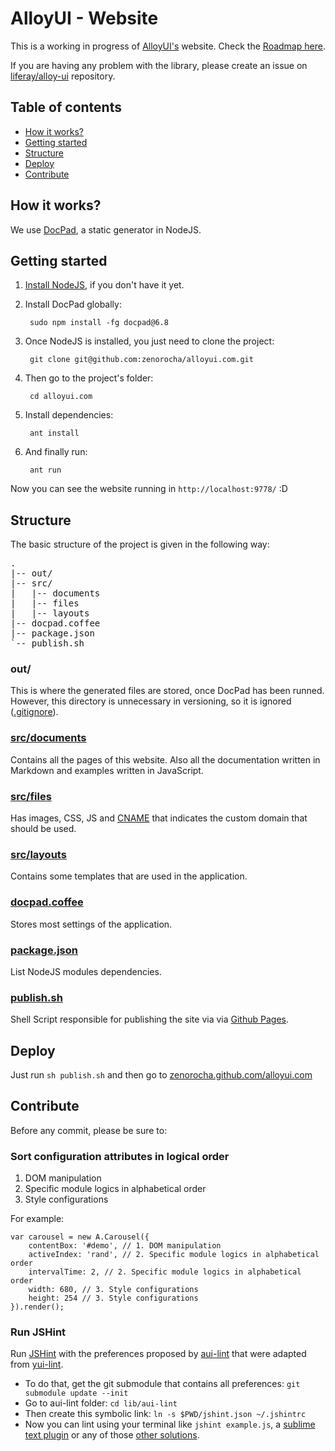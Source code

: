 # AlloyUI - Website

This is a working in progress of [AlloyUI's](https://github.com/liferay/alloy-ui/) website. Check the [Roadmap here](https://github.com/zenorocha/alloyui.com/wiki/Roadmap).

If you are having any problem with the library, please create an issue on [liferay/alloy-ui](https://github.com/liferay/alloy-ui/) repository.

## Table of contents

* [How it works?](#how-it-works)
* [Getting started](#getting-started)
* [Structure](#structure)
* [Deploy](#deploy)
* [Contribute](#contribute)

## How it works?

We use [DocPad](https://github.com/bevry/docpad), a static generator in NodeJS.

## Getting started

1. [Install NodeJS](https://github.com/bevry/community/wiki/Installing-Node), if you don't have it yet.

2. Install DocPad globally:

		sudo npm install -fg docpad@6.8

3. Once NodeJS is installed, you just need to clone the project:

		git clone git@github.com:zenorocha/alloyui.com.git

4. Then go to the project's folder:

		cd alloyui.com

5. Install dependencies:

		ant install

6. And finally run:

		ant run

Now you can see the website running in `http://localhost:9778/` :D

## Structure

The basic structure of the project is given in the following way:

<pre>
.
|-- out/
|-- src/
|   |-- documents
|   |-- files
|   |-- layouts
|-- docpad.coffee
|-- package.json
`-- publish.sh
</pre>

### out/

This is where the generated files are stored, once DocPad has been runned. However, this directory is unnecessary in versioning, so it is ignored ([.gitignore](https://github.com/zenorocha/alloyui.com/blob/master/.gitignore)).

### [src/documents](https://github.com/zenorocha/alloyui.com/blob/master/src/documents)

Contains all the pages of this website. Also all the documentation written in Markdown and examples written in JavaScript.

### [src/files](https://github.com/zenorocha/alloyui.com/tree/master/src/files)

Has images, CSS, JS and [CNAME](https://github.com/zenorocha/alloyui.com/blob/master/src/files/CNAME) that indicates the custom domain that should be used.

### [src/layouts](https://github.com/zenorocha/alloyui.com/tree/master/src/layouts)

Contains some templates that are used in the application.

### [docpad.coffee](https://github.com/zenorocha/alloyui.com/blob/master/docpad.coffee)

Stores most settings of the application.

### [package.json](https://github.com/zenorocha/alloyui.com/blob/master/package.json)

List NodeJS modules dependencies.

### [publish.sh](https://github.com/zenorocha/alloyui.com/blob/master/publish.sh)

Shell Script responsible for publishing the site via via [Github Pages](http://pages.github.com).

## Deploy

Just run `sh publish.sh` and then go to [zenorocha.github.com/alloyui.com](http://zenorocha.github.com/alloyui.com/)

## Contribute

Before any commit, please be sure to:

### Sort configuration attributes in logical order

1. DOM manipulation
2. Specific module logics in alphabetical order
3. Style configurations

For example:

```
var carousel = new A.Carousel({
    contentBox: '#demo', // 1. DOM manipulation
    activeIndex: 'rand', // 2. Specific module logics in alphabetical order
    intervalTime: 2, // 2. Specific module logics in alphabetical order
    width: 680, // 3. Style configurations
    height: 254 // 3. Style configurations
}).render();
```

### Run JSHint

Run [JSHint](http://jshint.com/) with the preferences proposed by [aui-lint](https://github.com/zenorocha/aui-lint) that were adapted from [yui-lint](https://github.com/yui/yui-lint).

* To do that, get the git submodule that contains all preferences: `git submodule update --init`
* Go to aui-lint folder: `cd lib/aui-lint`
* Then create this symbolic link: `ln -s $PWD/jshint.json ~/.jshintrc`
* Now you can lint using your terminal like `jshint example.js`, a [sublime text plugin](https://github.com/uipoet/sublime-jshint) or any of those [other solutions](http://www.jshint.com/platforms/).